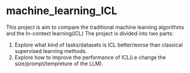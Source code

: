 # machine_learning_ICL
This project is aim to compare the traditional machine learning algorithms and the In-context learning(ICL)
The project is divided into two parts:
1. Explore what kind of tasks/datasets is ICL better/worse than classical supervised learning methods.
2. Explore how to improve the performance of ICL(i.e change the size/prompt/tempreture of the LLM).
